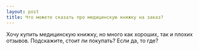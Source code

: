 ```yaml
---
layout: post 
title: Что можете сказать про медицинскую книжку на заказ? 
--- 
```

Хочу купить медицинскую книжку, но много как хороших, так и плохих отзывов. Подскажите, стоит ли покупать? Если да, то где?